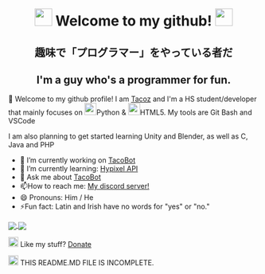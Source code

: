 <div align="center">
  <h1>
    <img
      src="https://cdn.discordapp.com/emojis/743099804279898143.gif?v=1"
      width="35px"
    />
    Welcome to my github!
    <img
      src="https://cdn.discordapp.com/emojis/743099804279898143.gif?v=1"
      width="35px"
    />
  </h1>
    <h2>趣味で「プログラマー」をやっている者だ</h2> 
    <h2>I'm a guy who's a programmer for fun.</h2>
</div>

🌟 Welcome to my github profile! I am [Tacoz](https://youtube.com/tacozlmao) and I'm a HS student/developer that mainly focuses on <img src="https://www.python.org/static/opengraph-icon-200x200.png" width="24">Python & <img src="https://upload.wikimedia.org/wikipedia/commons/thumb/6/61/HTML5_logo_and_wordmark.svg/1200px-HTML5_logo_and_wordmark.svg.png" width="24">HTML5. My tools are Git Bash and VSCode

I am also planning to get started learning Unity and Blender, as well as C, Java and PHP

<ul>
    <li>🔭 I’m currently working on <a href="https://github.com/NotTacoz/TacoBot" target="_blank">TacoBot</a></li>
    <li>🌱 I’m currently learning: <a href="https://hypixel.net/threads/guide-using-the-hypixel-api-with-python.2596749/" target="_blank">Hypixel API</a></li>
  <li>💬 Ask me about <a href="https://github.com/NotTacoz/TacoBot" target="_blank">TacoBot</a></li>
    <li>📫How to reach me: <a href="https://discord.io/tacoz" target="_blank">My discord server!</a></li>
    <li>😄 Pronouns: Him / He</li>
    <li>⚡Fun fact: Latin and Irish have no words for "yes" or "no."</li>
</ul>

  <a href="">
    <img
      align="center"
      src="https://github-readme-stats.vercel.app/api?username=nottacoz&count_private=true&include_all_commits=true&show_icons=true&theme=chartreuse-dark"
    />
  </a>
  <a href="">
    <img
      align="center"
      src="https://github-readme-stats.vercel.app/api/top-langs/?username=nottacoz&layout=compact&theme=chartreuse-dark"
    />
  </a>

  <img
    src="https://ibsintelligence.com/wp-content/uploads/2020/05/pp_v_rgb.png"
    width="20px"
  />
  Like my stuff? [Donate](https://ko-fi.com/tacoz)

  <img
    src="https://media.tenor.com/images/ef1cfa38bfa0d9d01fa77d3166dfa9a9/tenor.gif"
    width="20px"
  />
  THIS README.MD FILE IS INCOMPLETE.

  <!--
NotTacoz 2020 DO NOT USE / DISTRUBUTE
--></h1>
